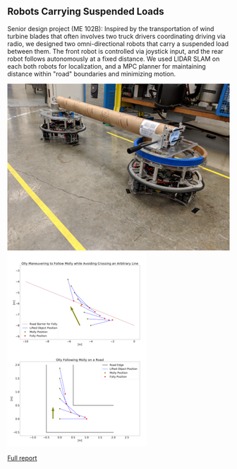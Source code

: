 ## Robots Carrying Suspended Loads

Senior design project (ME 102B): Inspired by the transportation of wind turbine blades that often involves two truck drivers coordinating driving via radio, we designed two omni-directional robots that carry a suspended load between them. The front robot is controlled via joystick input, and the rear robot follows autonomously at a fixed distance. We used LIDAR SLAM on each both robots for localization, and a MPC planner for maintaining distance within "road" boundaries and minimizing motion. 

<img src="images/olly.png"/>

<img src="images/olly2.png"/>

[Full report](/pdf/me102breport.pdf)
